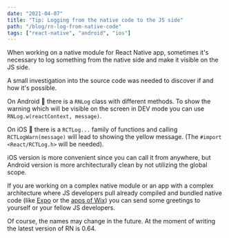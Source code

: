 ```yaml
---
date: "2021-04-07"
title: "Tip: Logging from the native code to the JS side"
path: "/blog/rn-log-from-native-code"
tags: ["react-native", "android", "ios"]
---
```


When working on a native module for React Native app, sometimes it's necessary to log something from the native side and make it visible on the JS side.

A small investigation into the source code was needed to discover if and how it's possible.

On Android 🤖 there is a `RNLog` class with different methods. To show the warning which will be visible on the screen in DEV mode you can use `RNLog.w(reactContext, message)`.

On iOS 🍏 there is a `RCTLog...` family of functions and calling `RCTLogWarn(message)` will lead to showing the yellow message. (The `#import <React/RCTLog.h>` will be needed).

iOS version is more convenient since you can call it from anywhere, but Android version is more architecturally clean by not utilizing the global scope.

If you are working on a complex native module or an app with a complex architecture where JS developers pull already compiled and bundled native code (like [Expo](https://expo.io/) or the [apps of Wix](https://medium.com/wix-engineering/react-native-at-wix-the-architecture-db6361764da6)) you can send some greetings to yourself or your fellow JS developers.

Of course, the names may change in the future. At the moment of writing the latest version of RN is 0.64.

